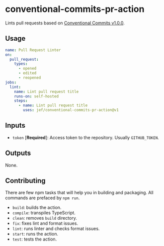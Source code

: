 # conventional-commits-pr-action

Lints pull requests based on [Conventional Commits v1.0.0](https://www.conventionalcommits.org/en/v1.0.0/).

## Usage

```yaml
name: Pull Request Linter
on:
  pull_request:
    types:
      - opened
      - edited
      - reopened
jobs:
  lint:
    name: Lint pull request title
    runs-on: self-hosted
    steps:
      - name: Lint pull request title
        uses: jef/conventional-commits-pr-action@v1
```

## Inputs

- `token` [**Required**]: Access token to the repository. Usually `GITHUB_TOKEN`.

## Outputs

None.

## Contributing

There are few npm tasks that will help you in building and packaging. All commands are prefaced by `npm run`.

- `build`: builds the action.
- `compile`: transpiles TypeScript.
- `clean`: removes `build` directory.
- `fix`: fixes lint and format issues.
- `lint`: runs linter and checks format issues.
- `start`: runs the action.
- `test`: tests the action.
